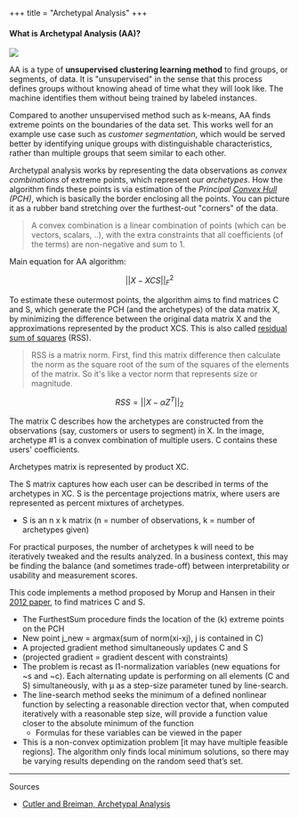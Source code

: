 +++
title = "Archetypal Analysis"
+++

#### What is Archetypal Analysis (AA)?

![](/images/aa_1.jpg)

AA is a type of **unsupervised clustering learning method** to find groups, or segments, of data. It is "unsupervised" in the sense that this process defines groups without knowing ahead of time what they will look like. The machine identifies them without being trained by labeled instances.

Compared to another unsupervised method such as k-means, AA finds extreme points on the boundaries of the data set. This works well for an example use case such as *customer segmentation*, which would be served better by identifying unique groups with distinguishable characteristics, rather than multiple groups that seem similar to each other.

Archetypal analysis works by representing the data observations as *convex combinations* of extreme points, which represent our *archetypes*. How the algorithm finds these points is via estimation of the *Principal [Convex Hull](https://en.wikipedia.org/wiki/Convex_hull) (PCH)*, which is basically the border enclosing all the points. You can picture it as a rubber band stretching over the furthest-out "corners" of the data.

 > A convex combination is a linear combination of points (which can be vectors, scalars, ..), with the extra constraints that all coefficients (of the terms) are non-negative and sum to 1.


Main equation for AA algorithm:

$$ ||X-XCS||^2_F $$

To estimate these outermost points, the algorithm aims to find matrices C and S, which generate the PCH (and the archetypes) of the data matrix X, by minimizing the difference between the original data matrix X and the approximations represented by the product XCS. This is also called [residual sum of squares](https://en.wikipedia.org/wiki/Residual_sum_of_squares) (RSS). 

 > RSS is a matrix norm. First, find this matrix difference then calculate the norm as the square root of the sum of the squares of the elements of the matrix. So it's like a vector norm that represents size or magnitude.

 $$ RSS = ||X - \alpha Z^T||_2 $$


The matrix C describes how the archetypes are constructed from the observations (say, customers or users to segment) in X. In the image, archetype #1 is a convex combination of multiple users. C contains these users' coefficients.

Archetypes matrix is represented by product XC. 

The S matrix captures how each user can be described in terms of the archetypes in XC. S is the percentage projections matrix, where users are represented as percent mixtures of archetypes. 
* S is an n x k matrix (n = number of observations, k = number of archetypes given)

For practical purposes, the number of archetypes k will need to be iteratively tweaked and the results analyzed. In a business context, this may be finding the balance (and sometimes trade-off) between interpretability or usability and measurement scores.


This code implements a method proposed by Morup and Hansen in their [2012 paper](https://www.sciencedirect.com/science/article/abs/pii/S0925231211006060), to find matrices C and S.

-	The FurthestSum procedure finds the location of the (k) extreme points on the PCH
-	New point j_new = argmax(sum of norm(xi-xj), j is contained in C)
-	A projected gradient method simultaneously updates C and S
-	(projected gradient = gradient descent with constraints)
-	The problem is recast as l1-normalization variables (new equations for ~s and ~c). Each alternating update is performing on all elements (C and S) simultaneously, with μ as a step-size parameter tuned by line-search.
-	The line-search method seeks the minimum of a defined nonlinear function by selecting a reasonable direction vector that, when computed iteratively with a reasonable step size, will provide a function value closer to the absolute minimum of the function 
	- Formulas for these variables can be viewed in the paper
-	This is a non-convex optimization problem [it may have multiple feasible regions]. The algorithm only finds local minimum solutions, so there may be varying results depending on the random seed that’s set.


---
Sources
* [Cutler and Breiman, Archetypal Analysis](https://digitalassets.lib.berkeley.edu/sdtr/ucb/text/379.pdf)